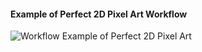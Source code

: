 #### Example of Perfect 2D Pixel Art Workflow

![Workflow Example of Perfect 2D Pixel Art](https://github.com/readycade/ComfyUI/blob/master/workflows/2DPixelArt/2DPixelArt.PNG)
